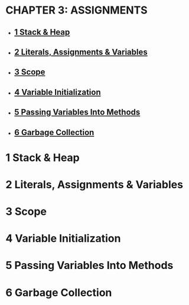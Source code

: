 # CHAPTER 3: ASSIGNMENTS

- ## [1 Stack & Heap](#1_Stack_&_Heap)
- ## [2 Literals, Assignments & Variables](#2_Literals,_Assignments_&_Variables)
- ## [3 Scope](#3_Scope)
- ## [4 Variable Initialization](#4_Variable_Initialization)
- ## [5 Passing Variables Into Methods](#5_Passing_Variables_Into_Methods)
- ## [6 Garbage Collection](#6_Garbage_Collection)

# <a name="1_Stack_&_Heap"></a> 1 Stack & Heap

# <a name="2_Literals,_Assignments_&_Variables"></a> 2 Literals, Assignments & Variables

# <a name="3_Scope"></a> 3 Scope

# <a name="4_Variable_Initialization"></a> 4 Variable Initialization

# <a name="5_Passing_Variables_Into_Methods"></a> 5 Passing Variables Into Methods

# <a name="6_Garbage_Collection"></a> 6 Garbage Collection

